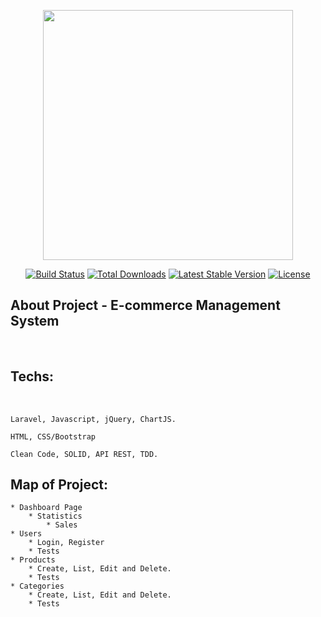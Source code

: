 <p align="center"><a href="https://laravel.com" target="_blank"><img src="https://raw.githubusercontent.com/laravel/art/master/logo-lockup/5%20SVG/2%20CMYK/1%20Full%20Color/laravel-logolockup-cmyk-red.svg" width="400"></a></p>

<p align="center">
<a href="https://travis-ci.org/laravel/framework"><img src="https://travis-ci.org/laravel/framework.svg" alt="Build Status"></a>
<a href="https://packagist.org/packages/laravel/framework"><img src="https://img.shields.io/packagist/dt/laravel/framework" alt="Total Downloads"></a>
<a href="https://packagist.org/packages/laravel/framework"><img src="https://img.shields.io/packagist/v/laravel/framework" alt="Latest Stable Version"></a>
<a href="https://packagist.org/packages/laravel/framework"><img src="https://img.shields.io/packagist/l/laravel/framework" alt="License"></a>
</p>

## About Project - E-commerce Management System

<br>

## Techs:     
<br>

    Laravel, Javascript, jQuery, ChartJS.

    HTML, CSS/Bootstrap

    Clean Code, SOLID, API REST, TDD.

## Map of Project:

    * Dashboard Page
        * Statistics
            * Sales
    * Users
        * Login, Register
        * Tests
    * Products
        * Create, List, Edit and Delete.
        * Tests
    * Categories 
        * Create, List, Edit and Delete.
        * Tests
